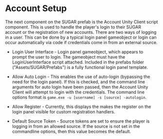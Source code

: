 # Account Setup

The next component on the SUGAR prefab is the Account Unity Client script component. This is used to handle the player's login to their SUGAR account or the registration of new accounts.
There are two ways of logging in a user. This can be done by a typical login panel gameobject or login can occur automatically via code if credentials come in from an external source.

* Login User Interface - Login panel gameobject, which appears to prompt the user to login. The gameobject must have the LoginUserInterface script attached. Included in the prefabs folder ("Assets/SUGAR/Prefabs") is a fully functional login panel template. 

* Allow Auto Login - This enables the use of auto-login (bypassing the need for the login panel). If this is checked, and the command line arguments for auto login have been passed, then the Account Unity Client will attempt to login with the credentials. The command line options format is ``game.exe -u [username] -s [source] -autologin``.

* Allow Register - Currently, this displays the makes the register on the login panel visible for custom registration handlers. 

* Default Source Token - Source tokens are set to ensure the player is logging in from an allowed source. If the source is not set in the commandline options, then this value becomes the default.


